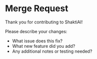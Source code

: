 # Merge Request

Thank you for contributing to ShaktiAI!

Please describe your changes:
- What issue does this fix?
- What new feature did you add?
- Any additional notes or testing needed?

